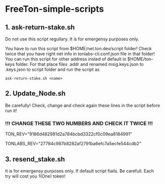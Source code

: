 # FreeTon-simple-scripts

## 1. ask-return-stake.sh

Do not use this script regullary. It is for emergensy purposes only.

You have to run this script from $HOME/net.ton.dev/script folder!
Check twice that you have right net info in tonlabs-cli.conf.json file in that folder!
You can run this script for other address insted of default in $HOME/ton-keys folder. For that place files <name>.addr and renamed msig.keys.json to <name>.keys.json to script folder and run the script as 

`ask-return-stake.sh <name> `

## 2. Update_Node.sh

Be carefully! Check, change and check again these lines in the script before run it!
### !!! CHANGE THESE TWO NUMBERS AND CHECK IT TWICE !!!

TON_REV="9186d482981d2a784bcbd3322cf0c09ea8184991"

TONLABS_REV="27784c987b8282af2791ba6efc7a5ecfe544cdb2"

## 3. resend_stake.sh

It is for emergensy purposes only. If default script fiails.
Be carefull. Each try will cost you 1(One) token!
